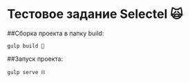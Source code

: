 # Тестовое задание Selectel 🙀

##Cборка проекта в папку build:
```
gulp build 🔧
```
##Запуск проекта:

```
gulp serve ⛓
```